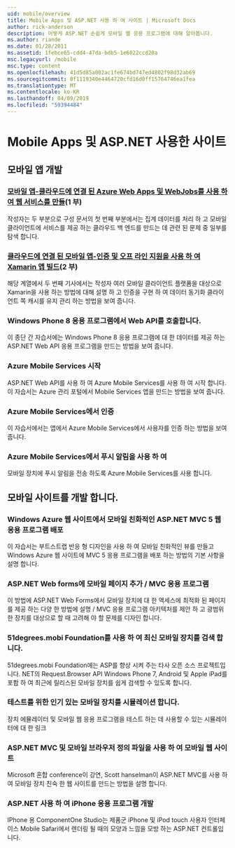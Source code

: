```yaml
---
uid: mobile/overview
title: Mobile Apps 및 ASP.NET 사용 하 여 사이트 | Microsoft Docs
author: rick-anderson
description: 어떻게 ASP.NET 손쉽게 모바일 웹 응용 프로그램에 대해 알아봅니다.
ms.author: riande
ms.date: 01/28/2011
ms.assetid: 1febce65-cdd4-47da-bdb5-1e6022ccd20a
msc.legacyurl: /mobile
msc.type: content
ms.openlocfilehash: 41d5d85a002ac1fe674bd747ed4802f98d32ab69
ms.sourcegitcommit: 0f1119340e4464720cfd16d0ff15764746ea1fea
ms.translationtype: MT
ms.contentlocale: ko-KR
ms.lasthandoff: 04/09/2019
ms.locfileid: "59394484"
---
```

# <a name="mobile-apps--sites-with-aspnet"></a>Mobile Apps 및 ASP.NET 사용한 사이트

## <a name="develop-mobile-apps"></a>모바일 앱 개발


### <a name="cloud-connected-mobile-apps---create-a-web-service-with-azure-web-apps-and-webjobshttpsmsdnmicrosoftcommagazinemt185572part-1"></a>[모바일 앱-클라우드에 연결 된 Azure Web Apps 및 WebJobs를 사용 하 여 웹 서비스를 만들](https://msdn.microsoft.com/magazine/mt185572)(1 부)

작성자는 두 부분으로 구성 문서의 첫 번째 부분에서는 집계 데이터를 처리 하 고 모바일 클라이언트에 서비스를 제공 하는 클라우드 백 엔드를 만드는 데 관련 된 문제 중 일부를 탐색 합니다.


### <a name="cloud-connected-mobile-apps---build-a-xamarin-app-with-authentication-and-offline-supporthttpsmsdnmicrosoftcommagazinemt422581aspxpart-2"></a>[클라우드에 연결 된 모바일 앱-인증 및 오프 라인 지원을 사용 하 여 Xamarin 앱 빌드](https://msdn.microsoft.com/magazine/mt422581.aspx)(2 부)

해당 계열에서 두 번째 기사에서는 작성자 여러 모바일 클라이언트 플랫폼을 대상으로 Xamarin을 사용 하는 방법에 대해 설명 하 고 인증을 구현 하 여 데이터 동기화 클라이언트 쪽 캐시를 유지 관리 하는 방법을 보여 줍니다.


### [<a name="calling-web-api-from-a-windows-phone-8-application"></a>Windows Phone 8 응용 프로그램에서 Web API를 호출합니다.](../web-api/overview/mobile-clients/calling-web-api-from-a-windows-phone-8-application.md)

이 종단 간 자습서에는 Windows Phone 8 응용 프로그램에 대 한 데이터를 제공 하는 ASP.NET Web API 응용 프로그램을 만드는 방법을 보여 줍니다.


### [<a name="get-started-with-azure-mobile-services"></a>Azure Mobile Services 시작](https://azure.microsoft.com/documentation/articles/mobile-services-dotnet-backend-windows-store-dotnet-get-started?WT.mc_id=zumo_aspnet)

ASP.NET Web API를 사용 하 여 Azure Mobile Services를 사용 하 여 시작 합니다. 이 자습서는 Azure 관리 포털에서 Mobile Services 앱을 만드는 방법을 보여 줍니다.


### [<a name="authentication-in-azure-mobile-services"></a>Azure Mobile Services에서 인증](https://azure.microsoft.com/documentation/articles/mobile-services-dotnet-backend-windows-store-dotnet-get-started-users/?WT.mc_id=zumo_aspnet)

이 자습서에서는 앱에서 Azure Mobile Services에서 사용자를 인증 하는 방법을 보여 줍니다.


### [<a name="using-push-notifications-in-azure-mobile-services"></a>Azure Mobile Services에서 푸시 알림을 사용 하 여](https://azure.microsoft.com/documentation/articles/mobile-services-dotnet-backend-windows-store-dotnet-get-started-push/?WT.mc_id=zumo_aspnet)

모바일 장치에 푸시 알림을 전송 하도록 Azure Mobile Services를 사용 합니다.


## <a name="develop-mobile-sites"></a>모바일 사이트를 개발 합니다.


### [<a name="deploy-an-mobile-friendly-aspnet-mvc-5-web-application-on-windows-azure-web-sites"></a>Windows Azure 웹 사이트에서 모바일 친화적인 ASP.NET MVC 5 웹 응용 프로그램 배포](https://docs.microsoft.com/azure/app-service-web/web-sites-dotnet-deploy-aspnet-mvc-mobile-app)

이 자습서는 부트스트랩 반응 형 디자인을 사용 하 여 모바일 친화적인 뷰를 만들고 Windows Azure 웹 사이트에 MVC 5 응용 프로그램을 배포 하는 방법의 기본 사항을 설명 합니다.


### [<a name="add-mobile-pages-to-your-aspnet-web-forms--mvc-application"></a>ASP.NET Web forms에 모바일 페이지 추가 / MVC 응용 프로그램](../whitepapers/add-mobile-pages-to-your-aspnet-web-forms-mvc-application.md)

이 방법에 ASP.NET Web Forms에서 모바일 장치에 대 한 액세스에 최적화 된 페이지를 제공 하는 다양 한 방법에 설명 / MVC 응용 프로그램 아키텍처를 제안 하 고 광범위 한 장치를 대상으로 할 때 고려해 야 할 문제를 디자인 합니다.


### [<a name="detect-the-latest-mobile-devices-using-51degreesmobi-foundation"></a>51degrees.mobi Foundation를 사용 하 여 최신 모바일 장치를 검색 합니다.](https://github.com/51Degrees/dotNET-Device-Detection)

51degrees.mobi Foundation에는 ASP를 향상 시켜 주는 타사 오픈 소스 프로젝트입니다. NET의 Request.Browser API Windows Phone 7, Android 및 Apple iPad를 포함 하 여 최근에 릴리스된 모바일 장치를 쉽게 검색할 수 있도록 합니다.


### [<a name="simulate-popular-mobile-devices-for-testing"></a>테스트를 위한 인기 있는 모바일 장치를 시뮬레이션 합니다.](device-simulators.md)

장치 에뮬레이터 및 모바일 웹 응용 프로그램을 테스트 하는 데 사용할 수 있는 시뮬레이터에 대 한 링크


### [<a name="mobile-web-sites-with-aspnet-mvc-and-the-mobile-browser-definition-file"></a>ASP.NET MVC 및 모바일 브라우저 정의 파일을 사용 하 여 모바일 웹 사이트](http://www.hanselman.com/blog/MixMobileWebSitesWithASPNETMVCAndTheMobileBrowserDefinitionFile.aspx)

Microsoft 혼합 conference이 강연, Scott hanselman이 ASP.NET MVC를 사용 하 여 모바일 장치 친숙 한 웹 사이트를 만드는 방법을 설명 합니다.


### [<a name="develop-iphone-applications-with-aspnet"></a>ASP.NET 사용 하 여 iPhone 응용 프로그램 개발](http://labs.componentone.com/iPhone/)

IPhone 용 ComponentOne Studio는 제품군 iPhone 및 iPod touch 사용자 인터페이스 Mobile Safari에서 렌더링 될 때의 모양과 느낌을 모방 하는 ASP.NET 컨트롤입니다.
